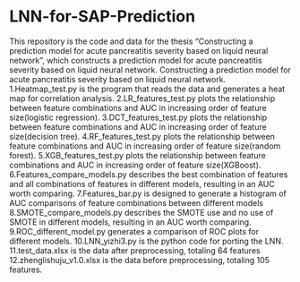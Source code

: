 # LNN-for-SAP-Prediction
This repository is the code and data for the thesis “Constructing a prediction model for acute pancreatitis severity based on liquid neural network”, which constructs a prediction model for acute pancreatitis severity based on liquid neural network. Constructing a prediction model for acute pancreatitis severity based on liquid neural network.
1.Heatmap_test.py is the program that reads the data and generates a heat map for correlation analysis.
2.LR_features_test.py plots the relationship between feature combinations and AUC in increasing order of feature size(logistic regression).
3.DCT_features_test.py plots the relationship between feature combinations and AUC in increasing order of feature size(decision tree).
4.RF_features_test.py plots the relationship between feature combinations and AUC in increasing order of feature size(random forest).
5.XGB_features_test.py plots the relationship between feature combinations and AUC in increasing order of feature size(XGBoost).
6.Features_compare_models.py describes the best combination of features and all combinations of features in different models, resulting in an AUC worth comparing.
7.Features_bar.py is designed to generate a histogram of AUC comparisons of feature combinations between different models
8.SMOTE_compare_models.py describes the SMOTE use and no use of SMOTE in different models, resulting in an AUC worth comparing.
9.ROC_different_model.py generates a comparison of ROC plots for different models.
10.LNN_yizhi3.py is the python code for porting the LNN.
11.test_data.xlsx is the data after preprocessing, totaling 64 features
12.zhenglishuju_v1.0.xlsx is the data before preprocessing, totaling 105 features.
